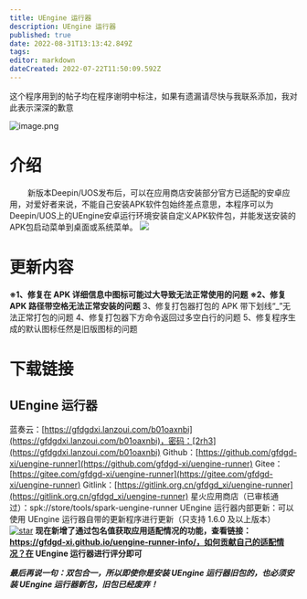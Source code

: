 ```yaml
---
title: UEngine 运行器
description: UEngine 运行器
published: true
date: 2022-08-31T13:13:42.849Z
tags: 
editor: markdown
dateCreated: 2022-07-22T11:50:09.592Z
---
```


这个程序用到的帖子均在程序谢明中标注，如果有遗漏请尽快与我联系添加，我对此表示深深的歉意

![image.png](https://storage.deepin.org/thread/202208312046271691_image.png)

# 介绍

&nbsp;&nbsp;&nbsp;&nbsp;&nbsp;&nbsp;&nbsp;&nbsp;新版本Deepin/UOS发布后，可以在应用商店安装部分官方已适配的安卓应用，对爱好者来说，不能自己安装APK软件包始终差点意思，本程序可以为Deepin/UOS上的UEngine安卓运行环境安装自定义APK软件包，并能发送安装的APK包启动菜单到桌面或系统菜单。
![](https://storage.deepin.org/thread/202208302154473781_image.png)

# 更新内容

**※1、修复在 APK 详细信息中图标可能过大导致无法正常使用的问题**
**※2、修复 APK 路径带空格无法正常安装的问题**
3、修复打包器打包的 APK 带下划线“_”无法正常打包的问题
4、修复打包器下方命令返回过多空白行的问题
5、修复程序生成的默认图标任然是旧版图标的问题

# 下载链接

## UEngine 运行器

蓝奏云：[https://gfdgdxi.lanzoui.com/b01oaxnbi](https://gfdgdxi.lanzoui.com/b01oaxnbi)，密码：[2rh3](https://gfdgdxi.lanzoui.com/b01oaxnbi)
Github：[https://github.com/gfdgd-xi/uengine-runner](https://github.com/gfdgd-xi/uengine-runner)
Gitee：[https://gitee.com/gfdgd-xi/uengine-runner](https://gitee.com/gfdgd-xi/uengine-runner)
Gitlink：[https://gitlink.org.cn/gfdgd_xi/uengine-runner](https://gitlink.org.cn/gfdgd_xi/uengine-runner)
星火应用商店（已审核通过）：spk://store/tools/spark-uengine-runner
UEngine 运行器内部更新：可以使用 UEngine 运行器自带的更新程序进行更新（只支持 1.6.0 及以上版本）
[![star](https://gitee.com/gfdgd-xi/uengine-runner/badge/star.svg?theme=dark)](https://gitee.com/gfdgd-xi/deep-wine-runner/stargazers)
**现在新增了通过包名值获取应用适配情况的功能，查看链接：https://gfdgd-xi.github.io/uengine-runner-info/，如何贡献自己的适配情况？在 UEngine 运行器进行评分即可**

***最后再说一句：双包合一，所以即使你是安装 UEngine 运行器旧包的，也必须安装 UEngine 运行器新包，旧包已经废弃！***
